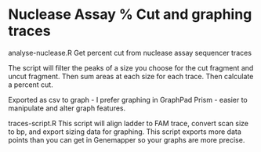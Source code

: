 # Nuclease Assay % Cut and graphing traces

analyse-nuclease.R
Get percent cut from nuclease assay sequencer traces

The script will filter the peaks of a size you choose for the cut fragment and uncut fragment.
Then sum areas at each size for each trace.
Then calculate a percent cut.

Exported as csv to graph - I prefer graphing in GraphPad Prism - easier to manipulate and alter graph features.


traces-script.R
This script will align ladder to FAM trace, convert scan size to bp, and export sizing data for graphing.
This script exports more data points than you can get in Genemapper so your graphs are more precise.

